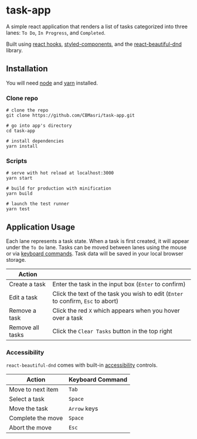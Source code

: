 # task-app

A simple react application that renders a list of tasks categorized
into three lanes: `To Do`, `In Progress`, and `Completed`.

Built using [react hooks](https://reactjs.org/docs/hooks-intro.html),
[styled-components](https://styled-components.com/),
and the [react-beautiful-dnd](https://github.com/atlassian/react-beautiful-dnd) library.

## Installation

You will need [node](https://nodejs.org/en/download/) and
[yarn](https://classic.yarnpkg.com/en/docs/install/) installed.

### Clone repo

```
# clone the repo
git clone https://github.com/CBMasri/task-app.git

# go into app's directory
cd task-app

# install dependencies
yarn install
```

### Scripts

```
# serve with hot reload at localhost:3000
yarn start

# build for production with minification
yarn build

# launch the test runner
yarn test
```

## Application Usage

Each lane represents a task state. When a task is first created, it will appear
under the `To Do` lane. Tasks can be moved between lanes using the mouse or via
[keyboard commands](#accessibility). Task data will be saved in your local browser
storage.

| Action           |                                                                                  |
|------------------|----------------------------------------------------------------------------------|
| Create a task    | Enter the task in the input box (`Enter` to confirm)                             |
| Edit a task      | Click the text of the task you wish to edit (`Enter` to confirm, `Esc` to abort) |
| Remove a task    | Click the red `X` which appears when you hover over a task                       |
| Remove all tasks | Click the `Clear Tasks` button in the top right                                  |

### Accessibility

`react-beautiful-dnd` comes with built-in [accessibility](https://github.com/atlassian/react-beautiful-dnd/blob/master/docs/about/accessibility.md) controls.

| Action            | Keyboard Command |
|-------------------|------------------|
| Move to next item | `Tab`            |
| Select a task     | `Space`          |
| Move the task     | `Arrow` keys     |
| Complete the move | `Space`          |
| Abort the move    | `Esc`            |
